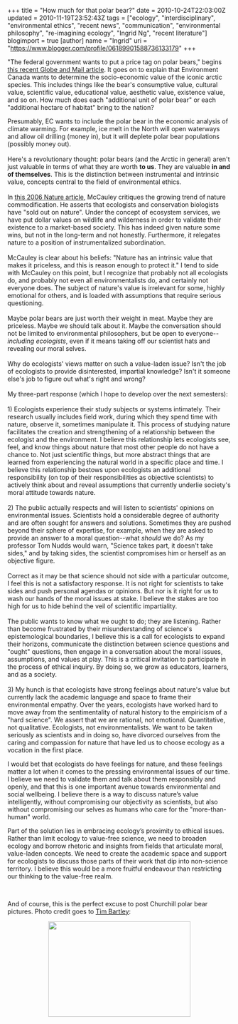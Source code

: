 +++
title = "How much for that polar bear?"
date = 2010-10-24T22:03:00Z
updated = 2010-11-19T23:52:43Z
tags = ["ecology", "interdisciplinary", "environmental ethics", "recent news", "communication", "environmental philosophy", "re-imagining ecology", "Ingrid Ng", "recent literature"]
blogimport = true 
[author]
	name = "Ingrid"
	uri = "https://www.blogger.com/profile/06189901588736133179"
+++

"The federal government wants to put a price tag on polar bears," begins <a href="http://www.theglobeandmail.com/news/politics/feds-studying-economic-benefit-of-polar-bears/article1744680/" target="_blank">this recent Globe and Mail article</a>. It goes on to explain that Environment Canada wants to determine the socio-economic value of the iconic arctic species. This includes things like the bear's consumptive value, cultural value, scientific value, educational value, aesthetic value, existence value, and so on. How much does each "additional unit of polar bear" or each "additional hectare of habitat" bring to the nation?<br /><p class="MsoNormal" style="">Presumably, EC wants to include the polar bear in the economic analysis of climate warming. For example, ice melt in the North will open waterways and allow oil drilling (money in), but it will deplete polar bear populations (possibly money out).<br /><br />Here's a revolutionary thought: polar bears (and the Arctic in general) aren't just valuable in terms of what they are worth <b>to us</b>. They are valuable <b>in and of themselves</b>. This is the distinction between instrumental and intrinsic value, concepts central to the field of environmental ethics.<br /><br />In <a href="http://www.nature.com/nature/journal/v443/n7107/full/443027a.html" target="_blank">this 2006 Nature article</a>, McCauley critiques the growing trend of nature commodification. He asserts that ecologists and conservation biologists have "sold out on nature". Under the concept of ecosystem services, we have put dollar values on wildlife and wilderness in order to validate their existence to a market-based society. This has indeed given nature some wins, but not in the long-term and not honestly. Furthermore, it relegates nature to a position of instrumentalized subordination.<br /><br />McCauley is clear about his beliefs: "Nature has an intrinsic value that makes it priceless, and this is reason enough to protect it." I tend to side with McCauley on this point, but I recognize that probably not all ecologists do, and probably not even all environmentalists do, and certainly not everyone does. The subject of nature's value is irrelevant for some, highly emotional for others, and is loaded with assumptions that require serious questioning.<br /><br />Maybe polar bears are just worth their weight in meat. Maybe they are priceless. Maybe we should talk about it. Maybe the conversation should not be limited to environmental philosophers, but be open to everyone--<i>including ecologists</i>, even if it means taking off our scientist hats and revealing our moral selves.<br /><br />Why do ecologists' views matter on such a value-laden issue? Isn't the job of ecologists to provide disinterested, impartial knowledge? Isn't it someone else's job to figure out what's right and wrong?<br /><br />My three-part response (which I hope to develop over the next semesters):<br /><br />1) Ecologists experience their study subjects or systems intimately. Their research usually includes field work, during which they spend time with nature, observe it, sometimes manipulate it. This process of studying nature facilitates the creation and strengthening of a relationship between the ecologist and the environment. I believe this relationship lets ecologists see, feel, and know things about nature that most other people do not have a chance to. Not just scientific things, but more abstract things that are learned from experiencing the natural world in a specific place and time. I believe this relationship bestows upon ecologists an additional responsibility (on top of their responsibilities as objective scientists) to actively think about and reveal assumptions that currently underlie society's moral attitude towards nature.<br /><br />2) The public actually respects and will listen to scientists' opinions on environmental issues. Scientists hold a considerable degree of authority and are often sought for answers and solutions. Sometimes they are pushed beyond their sphere of expertise, for example, when they are asked to provide an answer to a moral question--what <i>should</i> we do? As my professor Tom Nudds would warn, "Science takes part, it doesn't take sides," and by taking sides, the scientist compromises him or herself as an objective figure.<br /><br />Correct as it may be that science should not side with a particular outcome, I feel this is not a satisfactory response. It is not right for scientists to take sides and push personal agendas or opinions. But nor is it right for us to wash our hands of the moral issues at stake. I believe the stakes are too high for us to hide behind the veil of scientific impartiality.<br /><br />The public wants to know what we ought to do; they are listening. Rather than become frustrated by their misunderstanding of science's epistemological boundaries, I believe this is a call for ecologists to expand their horizons, communicate the distinction between science questions and "ought" questions, then engage in a conversation about the moral issues, assumptions, and values at play. This is a critical invitation to participate in the process of ethical inquiry. By doing so, we grow as educators, learners, and as a society.<br /><br />3) My hunch is that ecologists have strong feelings about nature's value but currently lack the academic language and space to frame their environmental empathy. Over the years, ecologists have worked hard to move away from the sentimentality of natural history to the empiricism of a "hard science". We assert that we are rational, not emotional. Quantitative, not qualitative. Ecologists, not environmentalists. We want to be taken seriously as scientists and in doing so, have divorced ourselves from the caring and compassion for nature that have led us to choose ecology as a vocation in the first place. </p>  <p class="MsoNormal" style="">I would bet that ecologists do have feelings for nature, and these feelings matter a lot when it comes to the pressing environmental issues of our time. I believe we need to validate them and talk about them responsibly and openly, and that this is one important avenue towards environmental and social wellbeing.<span style="">  </span>I believe there is a way to discuss nature’s value intelligently, without compromising our objectivity as scientists, but also without compromising our selves as humans who care for the "more-than-human" world.</p>  <p class="MsoNormal" style="">Part of the solution lies in embracing ecology’s proximity to ethical issues. Rather than limit ecology to value-free science, we need to broaden ecology and borrow rhetoric and insights from fields that articulate moral, value-laden concepts. We need to create the academic space and support for ecologists to discuss those parts of their work that dip into non-science territory. I believe this would be a more fruitful endeavour than restricting our thinking to the value-free realm.</p><p class="MsoNormal" style=""><br /></p><p class="MsoNormal" style="">And of course, this is the perfect excuse to post Churchill polar bear pictures. Photo credit goes to <a href="http://www.uoguelph.ca/%7Etbartley/Home.html">Tim Bartley</a>:</p><p class="MsoNormal" style=""><a href="http://3.bp.blogspot.com/_4trfRnvfQcM/TMTnraLns-I/AAAAAAAAADc/m4_nlF4P5J8/s1600/Polar+Bear+Cub+2.JPG"><img style="display: block; margin: 0px auto 10px; text-align: center; cursor: pointer; width: 320px; height: 214px;" src="http://3.bp.blogspot.com/_4trfRnvfQcM/TMTnraLns-I/AAAAAAAAADc/m4_nlF4P5J8/s320/Polar+Bear+Cub+2.JPG" alt="" id="BLOGGER_PHOTO_ID_5531800975266264034" border="0" /></a></p>
